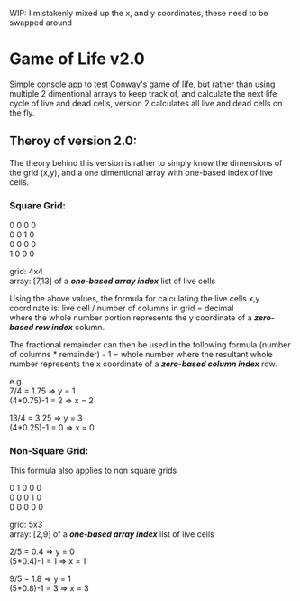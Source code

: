 WIP: I mistakenly mixed up the x, and y coordinates, these need to be swapped around

# Game of Life v2.0
Simple console app to test Conway's game of life, but rather than using multiple 2 dimentional arrays to keep track of, and calculate the next life cycle of live and dead cells, version 2 calculates all live and dead cells on the fly.

## Theroy of version 2.0:
The theory behind this version is rather to simply know the dimensions of the grid (x,y), and a one dimentional array with one-based index of live cells.

### Square Grid:
0 0 0 0  
0 0 1 0  
0 0 0 0  
1 0 0 0  

grid: 4x4  
array: [7,13] of a _**one-based array index**_ list of live cells

Using the above values, the formula for calculating the live cells x,y coordinate is:
live cell / number of columns in grid = decimal  
where the whole number portion represents the y coordinate of a _**zero-based row index**_ column.

The fractional remainder can then be used in the following formula
(number of columns * remainder) - 1 = whole number
where the resultant whole number represents the x coordinate of a _**zero-based column index**_ row.

e.g.  
7/4 = 1.75 => y = 1  
(4*0.75)-1 = 2 => x = 2

13/4 = 3.25 => y = 3  
(4*0.25)-1 = 0 => x = 0

### Non-Square Grid:
This formula also applies to non square grids

0 1 0 0 0  
0 0 0 1 0  
0 0 0 0 0  

grid: 5x3  
array: [2,9] of a _**one-based array index**_ list of live cells

2/5 = 0.4 => y = 0  
(5*0.4)-1 = 1 => x = 1

9/5 = 1.8 => y = 1  
(5*0.8)-1 = 3 => x = 3
